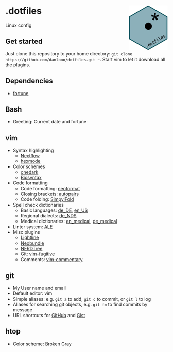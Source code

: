 # .dotfiles <img src='.logo.png' align="right" height="138.5" />
Linux config

## Get started
Just clone this repository to your home directory: `git clone https://github.com/danlooo/dotfiles.git ~`. Start vim to let it download all the plugins.

## Dependencies
- [fortune](https://wiki.debian.org/fortune)

## Bash
- Greeting: Current date and fortune

## vim
- Syntax highlighting
	- [Nextflow](https://github.com/LukeGoodsell/nextflow-vim)
	- [hexmode](https://github.com/fidian/hexmode)
- Color schemes
	- [onedark](https://github.com/joshdick/onedark.vim)
	- [Biosyntax](https://github.com/danlooo/bioSyntax-vim)
- Code formatting
	- Code formatting: [neoformat](https://github.com/sbdchd/neoformat)
	- Closing brackets: [autopairs](https://github.com/jiangmiao/auto-pairs)
	- Code folding: [SimpylFold](https://github.com/tmhedberg/SimpylFold)
- Spell check dictionaries
	- Basic languages: [de_DE](http://hunspell.github.io/), [en_US](http://hunspell.github.io/)
	- Regional dialects: [de_NDS](https://www.ndr.de/kultur/norddeutsche_sprache/plattdeutsch/woerterbuch101_abc-A.html)
	- Medical dictionaries: [en_medical](https://github.com/glutanimate/wordlist-medicalterms-en), [de_medical](http://hunspell.github.io/)
- Linter system: [ALE](https://github.com/dense-analysis/ale)
- Misc plugins
	- [Lightline](https://github.com/itchyny/lightline.vim)
	- [Neobundle](https://github.com/Shougo/neobundle.vim)
	- [NERDTree](https://github.com/preservim/nerdtree)
	- Git: [vim-fugitive](https://github.com/tpope/vim-fugitive)
	- Comments: [vim-commentary](https://github.com/tpope/vim-commentary)

## git
- My User name and email
- Default editor: vim
- Simple aliases: e.g. `git a` to add, `git c` to commit, or `git l` to log
- Aliases for searching git objects, e.g. `git fm` to find commits by message
- URL shortcuts for [GitHub](https://github.com/) and [Gist](https://gist.github.com/)

## htop
- Color scheme: Broken Gray
